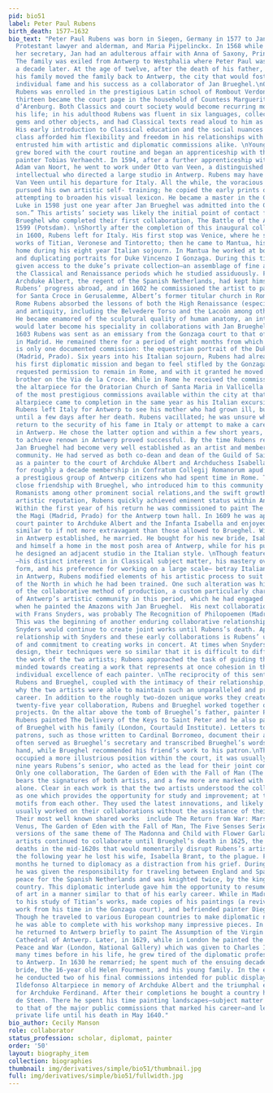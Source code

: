 ```yaml
---
pid: bio51
label: Peter Paul Rubens
birth_death: 1577–1632
bio_text: "Peter Paul Rubens was born in Siegen, Germany in 1577 to Jan Rubens, a
  Protestant lawyer and alderman, and Maria Pijpelinckx. In 1568 while serving as
  her secretary, Jan had an adulterous affair with Anna of Saxony, Princess of Orange.
  The family was exiled from Antwerp to Westphalia where Peter Paul was born roughly
  a decade later. At the age of twelve, after the death of his father, Rubens and
  his family moved the family back to Antwerp, the city that would foster his enormous
  individual fame and his success as a collaborator of Jan Brueghel.\nOnce in Antwerp,
  Rubens was enrolled in the prestigious Latin school of Rombout Verdonck and by age
  thirteen became the court page in the household of Countess Marguerite de Lalaing
  d’Arenburg. Both Classics and court society would become recurring motifs throughout
  his life; in his adulthood Rubens was fluent in six languages, collected ancient
  gems and other objects, and had Classical texts read aloud to him as he worked.
  His early introduction to Classical education and the social nuances of the elite
  class afforded him flexibility and freedom in his relationships with patrons who
  entrusted him with artistic and diplomatic commissions alike. \nYoung Rubens quickly
  grew bored with the court routine and began an apprenticeship with the landscape
  painter Tobias Verhaecht. In 1594, after a further apprenticeship with history painter
  Adam van Noort, he went to work under Otto van Veen, a distinguished artist and
  intellectual who directed a large studio in Antwerp. Rubens may have worked with
  Van Veen until his departure for Italy. All the while, the voracious young Rubens
  pursued his own artistic self- training; he copied the early prints of German masters,
  attempting to broaden his visual lexicon. He became a master in the Guild of Saint
  Luke in 1598 just one year after Jan Brueghel was admitted into the Guild as a “master’s
  son.” This artists’ society was likely the initial point of contact for Rubens and
  Brueghel who completed their first collaboration, The Battle of the Amazons, in
  1599 (Potsdam). \nShortly after the completion of this inaugural collaboration,
  in 1600, Rubens left for Italy. His first stop was Venice, where he studied the
  works of Titian, Veronese and Tintoretto; then he came to Mantua, his most settled
  home during his eight year Italian sojourn. In Mantua he worked at both painting
  and duplicating portraits for Duke Vincenzo I Gonzaga. During this time Rubens was
  given access to the duke’s private collection—an assemblage of fine art from both
  the Classical and Renaissance periods which he studied assiduously. From Brussels,
  Archduke Albert, the regent of the Spanish Netherlands, had kept himself aware of
  Rubens’ progress abroad, and in 1602 he commissioned the artist to paint an altarpiece
  for Santa Croce in Gerusalemme, Albert’s former titular church in Rome. While in
  Rome Rubens absorbed the lessons of both the High Renaissance (especially Michelangelo)
  and antiquity, including the Belvedere Torso and the Lacoön among other great works.
  He became enamored of the sculptural quality of human anatomy, an interest that
  would later become his speciality in collaborations with Jan Brueghel.     \nIn
  1603 Rubens was sent as an emissary from the Gonzaga court to that of Philip III
  in Madrid. He remained there for a period of eight months from which time there
  is only one documented commission: the equestrian portrait of the Duke of Lerma
  (Madrid, Prado). Six years into his Italian sojourn, Rubens had already accomplished
  his first diplomatic mission and began to feel stifled by the Gonzaga court. He
  requested permission to remain in Rome, and with it granted he moved in with his
  brother on the Via de la Croce. While in Rome he received the commission to paint
  the altarpiece for the Oratorian Church of Santa Maria in Vallicella which was one
  of the most prestigious commissions available within the city at that time. The
  altarpiece came to completion in the same year as his Italian excursion. \nIn 1608
  Rubens left Italy for Antwerp to see his mother who had grown ill, but did not arrive
  until a few days after her death. Rubens vacillated; he was unsure whether he should
  return to the security of his fame in Italy or attempt to make a career for himself
  in Antwerp. He chose the latter option and within a few short years, his resolution
  to achieve renown in Antwerp proved successful. By the time Rubens returned to Antwerp,
  Jan Brueghel had become very well established as an artist and member of the elite
  community. He had served as both co-dean and dean of the Guild of Saint Luke, served
  as a painter to the court of Archduke Albert and Archduchess Isabella, and had enjoyed
  for roughly a decade membership in Confratum Collegij Romanorum apud Antuerpienses,
  a prestigious group of Antwerp citizens who had spent time in Rome. Through his
  close friendship with Brueghel, who introduced him to this community of Antwerp
  Romanists among other prominent social relations,and the swift growth of his own
  artistic reputation, Rubens quickly achieved eminent status within Antwerp society.
  Within the first year of his return he was commissioned to paint The Adoration of
  the Magi (Madrid, Prado) for the Antwerp town hall. In 1609 he was appointed the
  court painter to Archduke Albert and the Infanta Isabella and enjoyed privileges
  similar to if not more extravagant than those allowed to Brueghel. With his standing
  in Antwerp established, he married. He bought for his new bride, Isabella Brant,
  and himself a home in the most posh area of Antwerp, while for his pupils and assistants
  he designed an adjacent studio in the Italian style. \nThough features of his style
  —his distinct interest in in Classical subject matter, his mastery over the human
  form, and his preference for working on a large scale— betray Italian influences,
  in Antwerp, Rubens modified elements of his artistic process to suit the aesthetic
  of the North in which he had been trained. One such alteration was his adoption
  of the collaborative method of production, a custom particularly characteristic
  of Antwerp’s artistic community in this period, which he had engaged in once before
  when he painted the Amazons with Jan Brueghel.  His next collaboration, made jointly
  with Frans Snyders, was probably The Recognition of Philopoemen (Madrid, Prado).
  This was the beginning of another enduring collaborative relationship as he and
  Snyders would continue to create joint works until Rubens’s death. Apparent in his
  relationship with Snyders and these early collaborations is Rubens’ understanding
  of and commitment to creating works in concert. At times when Snyders followed Rubens’s
  design, their techniques were so similar that it is difficult to differentiate between
  the work of the two artists; Rubens approached the task of guiding their collaboration
  minded towards creating a work that represents at once cohesion in thought and the
  individual excellence of each painter. \nThe reciprocity of this sentiment between
  Rubens and Brueghel, coupled with the intimacy of their relationship, seems to indicate
  why the two artists were able to maintain such an unparalleled and prolific collaborative
  career. In addition to the roughly two-dozen unique works they created during their
  twenty-five year collaboration, Rubens and Brueghel worked together on more personal
  projects. On the altar above the tomb of Brueghel’s father, painter Pieter Bruegel,
  Rubens painted The Delivery of the Keys to Saint Peter and he also painted a portrait
  of Brueghel with his family (London, Courtauld Institute). Letters to friends and
  patrons, such as those written to Cardinal Borromeo, document their affection: Rubens
  often served as Brueghel’s secretary and transcribed Brueghel’s words in his own
  hand, while Brueghel recommended his friend’s work to his patron.\nThough Rubens
  occupied a more illustrious position within the court, it was usually Brueghel,
  nine years Rubens’s senior, who acted as the lead for their joint compositions.
  Only one collaboration, The Garden of Eden with the Fall of Man (The Hague, Mauritshuis),
  bears the signatures of both artists, and a few more are marked with Brueghel’s
  alone. Clear in each work is that the two artists understood the collaborative process
  as one which provides the opportunity for study and improvement; at times they borrowed
  motifs from each other. They used the latest innovations, and likely the two artists
  usually worked on their collaborations without the assistance of their workshops.
  Their most well known shared works  include The Return from War: Mars Disarmed by
  Venus, The Garden of Eden with the Fall of Man, The Five Senses Series, and several
  versions of the same theme of The Madonna and Child with Flower Garland. \nThe two
  artists continued to collaborate until Brueghel’s death in 1625, the first of two
  deaths in the mid-1620s that would momentarily disrupt Rubens’s artistic career;
  the following year he lost his wife, Isabella Brant, to the plague. For eighteen
  months he turned to diplomacy as a distraction from his grief. During this time
  he was given the responsibility for traveling between England and Spain to negotiate
  peace for the Spanish Netherlands and was knighted twice, by the kings of each respective
  country. This diplomatic interlude gave him the opportunity to resume the study
  of art in a manner similar to that of his early career. While in Madrid he returned
  to his study of Titian’s works, made copies of his paintings (a revival of the duplication
  work from his time in the Gonzaga court), and befriended painter Diego Velasquez.
  Though he traveled to various European countries to make diplomatic negotiations
  he was able to complete with his workshop many impressive pieces. In the mid-1620s
  he returned to Antwerp briefly to paint The Assumption of the Virgin Mary for the
  Cathedral of Antwerp. Later, in 1629, while in London he painted the Allegory of
  Peace and War (London, National Gallery) which was given to Charles I as a gift.\nAs
  many times before in his life, he grew tired of the diplomatic profession and returned
  to Antwerp. In 1630 he remarried; he spent much of the ensuing decade with his new
  bride, the 16-year old Helen Fourment, and his young family. In the early 1630s
  he conducted two of his final commissions intended for public display: the Saint
  Ildefonso Altarpiece in memory of Archduke Albert and the triumphal entry into Antwerp
  for Archduke Ferdinand. After their completions he bought a country home, Chateau
  de Steen. There he spent his time painting landscapes–subject matter humble in comparison
  to that of the major public commissions that marked his career–and leading an increasingly
  private life until his death in May 1640."
bio_author: Cecily Manson
role: collaborator
status_profession: scholar, diplomat, painter
order: '50'
layout: biography_item
collection: biographies
thumbnail: img/derivatives/simple/bio51/thumbnail.jpg
full: img/derivatives/simple/bio51/fullwidth.jpg
---
```

